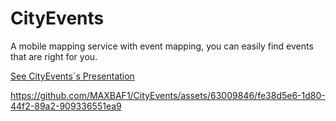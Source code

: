 # CityEvents
A mobile mapping service with event mapping, you can easily find events that are right for you.


[See CityEvents\`s Presentation](https://www.canva.com/design/DAFrZZUcryw/2bgeJsRiT6EUgR3X-AgD_Q/edit?utm_content=DAFrZZUcryw&utm_campaign=designshare&utm_medium=link2&utm_source=sharebutton)



https://github.com/MAXBAF1/CityEvents/assets/63009846/fe38d5e6-1d80-44f2-89a2-909336551ea9

